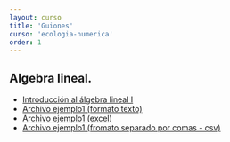 ```yaml
---
layout: curso
title: 'Guiones'
curso: 'ecologia-numerica'
order: 1
---
```



## Algebra lineal.

- [Introducción al álgebra lineal I](./guiones/algebra_lineal.html)
- [Archivo ejemplo1 (formato texto)](./guiones/ejemplo1.txt)
- [Archivo ejemplo1 (excel)](./guiones/ejemplo1.xlsx)
- [Archivo ejemplo1 (fromato separado por comas - csv)](./guiones/ejemplo1.csv)
